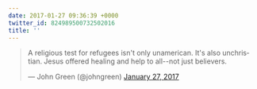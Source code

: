 ```yaml
---
date: 2017-01-27 09:36:39 +0000
twitter_id: 824989500732502016
title: ''
---
```


<blockquote class="twitter-tweet"><p lang="en" dir="ltr">A religious test for refugees isn&#39;t only unamerican. It&#39;s also unchristian. Jesus offered healing and help to all--not just believers.</p>&mdash; John Green (@johngreen) <a href="https://twitter.com/johngreen/status/824987736461471745?ref_src=twsrc%5Etfw">January 27, 2017</a></blockquote>
<script async src="https://platform.twitter.com/widgets.js" charset="utf-8"></script>
